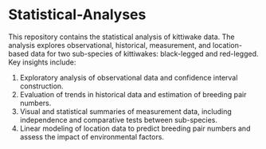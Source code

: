 # Statistical-Analyses

This repository contains the statistical analysis of kittiwake data. The analysis explores observational, historical, measurement, and location-based data for two sub-species of kittiwakes: black-legged and red-legged. Key insights include:

1. Exploratory analysis of observational data and confidence interval construction.
2. Evaluation of trends in historical data and estimation of breeding pair numbers.
3. Visual and statistical summaries of measurement data, including independence and comparative tests between sub-species.
4. Linear modeling of location data to predict breeding pair numbers and assess the impact of environmental factors.
